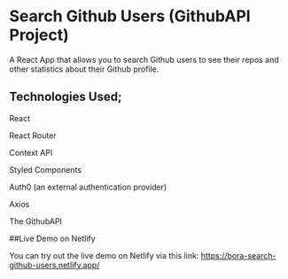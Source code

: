# Search Github Users (GithubAPI Project)

A React App that allows you to search Github users to see their repos and other statistics about their Github profile.

## Technologies Used;

React

React Router

Context API

Styled Components

Auth0 (an external authentication provider)

Axios

The GithubAPI

##Live Demo on Netlify

You can try out the live demo on Netlify via this link: https://bora-search-github-users.netlify.app/
